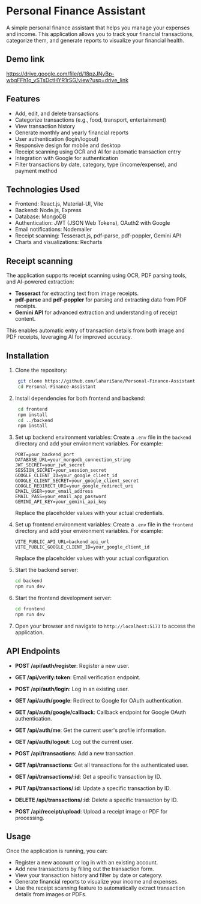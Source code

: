 # Personal Finance Assistant

A simple personal finance assistant that helps you manage your expenses and income. This application allows you to track your financial transactions, categorize them, and generate reports to visualize your financial health.

## Demo link
https://drive.google.com/file/d/18pzJNyBp-wbqFFh1o_vSTsDctHYR1rSG/view?usp=drive_link 

## Features
- Add, edit, and delete transactions
- Categorize transactions (e.g., food, transport, entertainment)
- View transaction history
- Generate monthly and yearly financial reports
- User authentication (login/logout)
- Responsive design for mobile and desktop
- Receipt scanning using OCR and AI for automatic transaction entry
- Integration with Google for authentication
- Filter transactions by date, category, type (income/expense), and payment method

## Technologies Used
- Frontend: React.js, Material-UI, Vite
- Backend: Node.js, Express
- Database: MongoDB
- Authentication: JWT (JSON Web Tokens), OAuth2 with Google
- Email notifications: Nodemailer
- Receipt scanning: Tesseract.js, pdf-parse, pdf-poppler, Gemini API
- Charts and visualizations: Recharts

## Receipt scanning
The application supports receipt scanning using OCR, PDF parsing tools, and AI-powered extraction:
- **Tesseract** for extracting text from image receipts.
- **pdf-parse** and **pdf-poppler** for parsing and extracting data from PDF receipts.
- **Gemini API** for advanced extraction and understanding of receipt content.

This enables automatic entry of transaction details from both image and PDF receipts, leveraging AI for improved accuracy.

## Installation
1. Clone the repository:
   ```bash
    git clone https://github.com/lahariSane/Personal-Finance-Assistant
    cd Personal-Finance-Assistant
    ```
2. Install dependencies for both frontend and backend:
   ```bash
    cd frontend
    npm install
    cd ../backend
    npm install
    ```
3. Set up backend environment variables:
    Create a `.env` file in the `backend` directory and add your environment variables. For example:
    ```plaintext
    PORT=your_backend_port
    DATABASE_URL=your_mongodb_connection_string
    JWT_SECRET=your_jwt_secret
    SESSION_SECRET=your_session_secret
    GOOGLE_CLIENT_ID=your_google_client_id
    GOOGLE_CLIENT_SECRET=your_google_client_secret
    GOOGLE_REDIRECT_URI=your_google_redirect_uri
    EMAIL_USER=your_email_address
    EMAIL_PASS=your_email_app_password
    GEMINI_API_KEY=your_gemini_api_key
    ```
    Replace the placeholder values with your actual credentials.

4. Set up frontend environment variables:
    Create a `.env` file in the `frontend` directory and add your environment variables. For example:
    ```plaintext
    VITE_PUBLIC_API_URL=backend_api_url
    VITE_PUBLIC_GOOGLE_CLIENT_ID=your_google_client_id
    ```
    Replace the placeholder values with your actual configuration.

5. Start the backend server:
   ```bash
   cd backend
   npm run dev
   ```
6. Start the frontend development server:
   ```bash
   cd frontend
   npm run dev
   ```

7. Open your browser and navigate to `http://localhost:5173` to access the application.

## API Endpoints
- **POST /api/auth/register**: Register a new user.
- **GET /api/verify:token**: Email verification endpoint.
- **POST /api/auth/login**: Log in an existing user.
- **GET /api/auth/google**: Redirect to Google for OAuth authentication.
- **GET /api/auth/google/callback**: Callback endpoint for Google OAuth authentication.
- **GET /api/auth/me**: Get the current user's profile information.
- **GET /api/auth/logout**: Log out the current user.

- **POST /api/transactions**: Add a new transaction.
- **GET /api/transactions**: Get all transactions for the authenticated user.
- **GET /api/transactions/:id**: Get a specific transaction by ID.
- **PUT /api/transactions/:id**: Update a specific transaction by ID.
- **DELETE /api/transactions/:id**: Delete a specific transaction by ID.

- **POST /api/receipt/upload**: Upload a receipt image or PDF for processing.


## Usage
Once the application is running, you can:
- Register a new account or log in with an existing account.
- Add new transactions by filling out the transaction form.
- View your transaction history and filter by date or category.
- Generate financial reports to visualize your income and expenses.
- Use the receipt scanning feature to automatically extract transaction details from images or PDFs.
